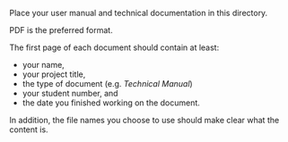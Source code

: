 Place your user manual and technical documentation in this directory.

PDF is the preferred format.

The first page of each document should contain at least:

- your name,
- your project title,
- the type of document (e.g. *Technical Manual*)
- your student number, and
- the date you finished working on the document.

In addition, the file names you choose to use should make clear what the content is.
